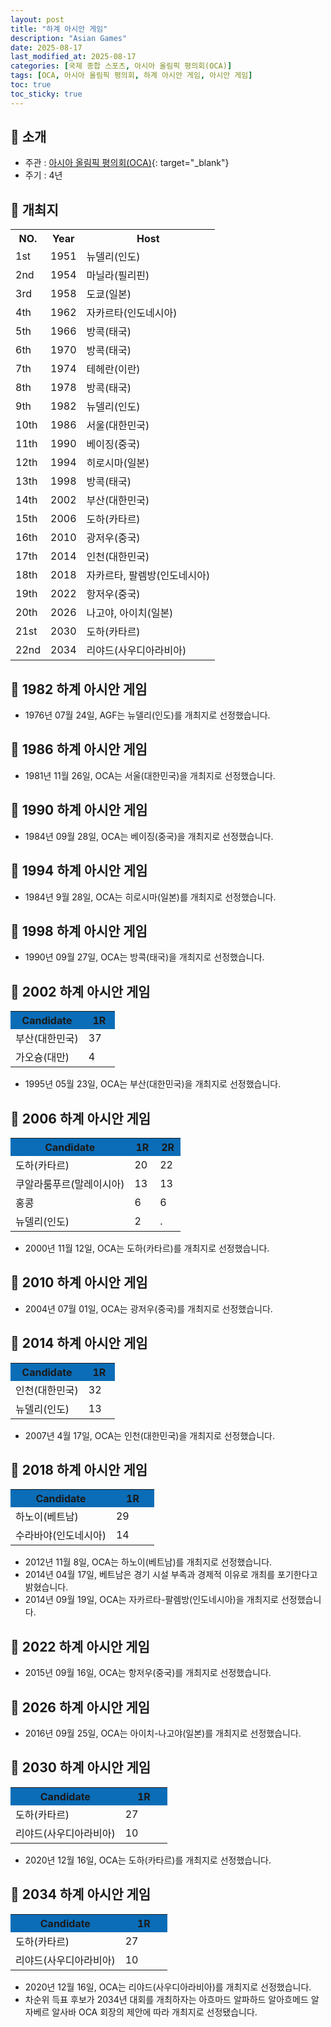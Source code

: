 ```yaml
---
layout: post
title: "하계 아시안 게임"
description: "Asian Games"
date: 2025-08-17
last_modified_at: 2025-08-17
categories: [국제 종합 스포츠, 아시아 올림픽 평의회(OCA)]
tags: [OCA, 아시아 올림픽 평의회, 하계 아시안 게임, 아시안 게임]
toc: true
toc_sticky: true
---
```

## 📜 소개
* 주관 : [아시아 올림픽 평의회(OCA)](https://oca.asia/){: target="_blank"}
* 주기 : 4년

## 📜 개최지

<html>

<head>
    <meta charset="UTF-8">
</head>

<body>
    <table>
        <tr class="header-row">
            <th class="col-no">NO.</th>
            <th class="col-year">Year</th>
            <th class="col-host">Host</th>
        </tr>
        <tr>
            <td>1st</td>
            <td>1951</td>
            <td>뉴델리(인도)</td>
        </tr>
        <tr>
            <td>2nd</td>
            <td>1954</td>
            <td>마닐라(필리핀)</td>
        </tr>
        <tr>
            <td>3rd</td>
            <td>1958</td>
            <td>도쿄(일본)</td>
        </tr>
        <tr>
            <td>4th</td>
            <td>1962</td>
            <td>자카르타(인도네시아)</td>
        </tr>
        <tr>
            <td>5th</td>
            <td>1966</td>
            <td>방콕(태국)</td>
        </tr>
        <tr>
            <td>6th</td>
            <td>1970</td>
            <td>방콕(태국)</td>
        </tr>
        <tr>
            <td>7th</td>
            <td>1974</td>
            <td>테헤란(이란)</td>
        </tr>
        <tr>
            <td>8th</td>
            <td>1978</td>
            <td>방콕(태국)</td>
        </tr>
        <tr>
            <td>9th</td>
            <td>1982</td>
            <td>뉴델리(인도)</td>
        </tr>
        <tr class="korea-host-bg">
            <td><span class="korea-host">10th</span></td>
            <td><span class="korea-host">1986</span></td>
            <td><span class="korea-host">서울(대한민국)</span></td>
        </tr>
        <tr>
            <td>11th</td>
            <td>1990</td>
            <td>베이징(중국)</td>
        </tr>
        <tr>
            <td>12th</td>
            <td>1994</td>
            <td>히로시마(일본)</td>
        </tr>
        <tr>
            <td>13th</td>
            <td>1998</td>
            <td>방콕(태국)</td>
        </tr>
        <tr class="korea-host-bg">
            <td><span class="korea-host">14th</span></td>
            <td><span class="korea-host">2002</span></td>
            <td><span class="korea-host">부산(대한민국)</span></td>
        </tr>
        <tr>
            <td>15th</td>
            <td>2006</td>
            <td>도하(카타르)</td>
        </tr>
        <tr>
            <td>16th</td>
            <td>2010</td>
            <td>광저우(중국)</td>
        </tr>
        <tr class="korea-host-bg">
            <td><span class="korea-host">17th</span></td>
            <td><span class="korea-host">2014</span></td>
            <td><span class="korea-host">인천(대한민국)</span></td>
        </tr>
        <tr>
            <td>18th</td>
            <td>2018</td>
            <td>자카르타, 팔렘방(인도네시아)</td>
        </tr>
        <tr>
            <td>19th</td>
            <td>2022</td>
            <td>항저우(중국)</td>
        </tr>
        <tr>
            <td>20th</td>
            <td>2026</td>
            <td>나고야, 아이치(일본)</td>
        </tr>
        <tr>
            <td>21st</td>
            <td>2030</td>
            <td>도하(카타르)</td>
        </tr>
        <tr>
            <td>22nd</td>
            <td>2034</td>
            <td>리야드(사우디아라비아)</td>
        </tr>
    </table>
</body>

</html>

## 📜 1982 하계 아시안 게임
* 1976년 07월 24일, AGF는 <span class="foreign-host">뉴델리(인도)</span>를 개최지로 선정했습니다.

## 📜 1986 하계 아시안 게임
* 1981년 11월 26일, OCA는 <span class="korea-host">서울(대한민국)</span>을 개최지로 선정했습니다.

## 📜 1990 하계 아시안 게임
* 1984년 09월 28일, OCA는 <span class="foreign-host">베이징(중국)</span>을 개최지로 선정했습니다.

## 📜 1994 하계 아시안 게임
* 1984년 9월 28일, OCA는 <span class="foreign-host">히로시마(일본)</span>를 개최지로 선정했습니다.

## 📜 1998 하계 아시안 게임
* 1990년 09월 27일, OCA는 <span class="foreign-host">방콕(태국)</span>을 개최지로 선정했습니다.

## 📜 2002 하계 아시안 게임

<html>

<head>
    <meta charset="UTF-8">
</head>

<body>
    <table>
        <tr style="background: #0B6DB7;">
            <th style="width: 70%; font-weight: bold;">Candidate</th>
            <th style="width: 30%; font-weight: bold;">1R</th>
        </tr>
        <tr class="korea-host-bg">
            <td><span class="korea-host">부산(대한민국)</span></td>
            <td><span class="korea-host2">37</span></td>
        </tr>
        <tr>
            <td>가오슝(대만)</td>
            <td>4</td>
        </tr>
    </table>
</body>

</html>

* 1995년 05월 23일, OCA는 <span class="korea-host">부산(대한민국)</span>을 개최지로 선정했습니다.

## 📜 2006 하계 아시안 게임

<html>

<head>
    <meta charset="UTF-8">
</head>

<body>
    <table>
        <tr style="background: #0B6DB7;">
            <th style="width: 70%; font-weight: bold;">Candidate</th>
            <th style="width: 15%; font-weight: bold;">1R</th>
            <th style="width: 15%; font-weight: bold;">2R</th>
        </tr>
        <tr>
            <td><span class="foreign-host">도하(카타르)</span></td>
            <td><span class="foreign-host2">20</span></td>
            <td><span class="foreign-host2">22</span></td>
        </tr>
        <tr>
            <td>쿠알라룸푸르(말레이시아)</td>
            <td>13</td>
            <td>13</td>
        </tr>
        <tr>
            <td>홍콩</td>
            <td>6</td>
            <td>6</td>
        </tr>
        <tr>
            <td>뉴델리(인도)</td>
            <td>2</td>
            <td>.</td>
        </tr>
    </table>
</body>

</html>

* 2000년 11월 12일, OCA는 <span class="foreign-host">도하(카타르)</span>를 개최지로 선정했습니다.

## 📜 2010 하계 아시안 게임
* 2004년 07월 01일, OCA는 <span class="foreign-host">광저우(중국)</span>를 개최지로 선정했습니다.

## 📜 2014 하계 아시안 게임

<html>

<head>
    <meta charset="UTF-8">
</head>

<body>
    <table>
        <tr style="background: #0B6DB7;">
            <th style="width: 70%; font-weight: bold;">Candidate</th>
            <th style="width: 30%; font-weight: bold;">1R</th>
        </tr>
        <tr class="korea-host-bg">
            <td><span class="korea-host">인천(대한민국)</span></td>
            <td><span class="korea-host2">32</span></td>
        </tr>
        <tr>
            <td>뉴델리(인도)</td>
            <td>13</td>
        </tr>
    </table>
</body>

</html>

* 2007년 4월 17일, OCA는 <span class="korea-host">인천(대한민국)</span>을 개최지로 선정했습니다.

## 📜 2018 하계 아시안 게임

<html>

<head>
    <meta charset="UTF-8">
</head>

<body>
    <table>
        <tr style="background: #0B6DB7;">
            <th style="width: 70%; font-weight: bold;">Candidate</th>
            <th style="width: 30%; font-weight: bold;">1R</th>
        </tr>
        <tr>
            <td><span class="foreign-host">하노이(베트남)</span></td>
            <td><span class="foreign-host2">29</span></td>
        </tr>
        <tr>
            <td>수라바야(인도네시아)</td>
            <td>14</td>
        </tr>
    </table>
</body>

</html>

* 2012년 11월 8일, OCA는 하노이(베트남)를 개최지로 선정했습니다.
* 2014년 04월 17일, 베트남은 경기 시설 부족과 경제적 이유로 개최를 포기한다고 밝혔습니다.
* 2014년 09월 19일, OCA는 <span class="foreign-host">자카르타-팔렘방(인도네시아)</span>을 개최지로 선정했습니다.

## 📜 2022 하계 아시안 게임
* 2015년 09월 16일, OCA는 <span class="foreign-host">항저우(중국)</span>를 개최지로 선정했습니다.

## 📜 2026 하계 아시안 게임
* 2016년 09월 25일, OCA는 <span class="foreign-host">아이치-나고야(일본)</span>를 개최지로 선정했습니다.

## 📜 2030 하계 아시안 게임

<html>

<head>
    <meta charset="UTF-8">
</head>

<body>
    <table>
        <tr style="background: #0B6DB7;">
            <th style="width: 70%; font-weight: bold;">Candidate</th>
            <th style="width: 30%; font-weight: bold;">1R</th>
        </tr>
        <tr>
            <td><span class="foreign-host">도하(카타르)</span></td>
            <td><span class="foreign-host2">27</span></td>
        </tr>
        <tr>
            <td>리야드(사우디아라비아)</td>
            <td>10</td>
        </tr>
    </table>
</body>

</html>

*	2020년 12월 16일, OCA는 <span class="foreign-host">도하(카타르)</span>를 개최지로 선정했습니다.

## 📜 2034 하계 아시안 게임

<html>

<head>
    <meta charset="UTF-8">
</head>

<body>
    <table>
        <tr style="background: #0B6DB7;">
            <th style="width: 70%; font-weight: bold;">Candidate</th>
            <th style="width: 30%; font-weight: bold;">1R</th>
        </tr>
        <tr>
            <td>도하(카타르)</td>
            <td><span class="foreign-host1">27</span></td>
        </tr>
        <tr>
            <td><span class="foreign-host">리야드(사우디아라비아)</span></td>
            <td><span class="foreign-host">10</span></td>
        </tr>
    </table>
</body>

</html>

*	2020년 12월 16일, OCA는 <span class="foreign-host">리야드(사우디아라비아)</span>를 개최지로 선정했습니다.
* 차순위 득표 후보가 2034년 대회를 개최하자는 아흐마드 알파하드 알아흐메드 알자베르 알사바 OCA 회장의 제안에 따라 개최지로 선정됐습니다.
